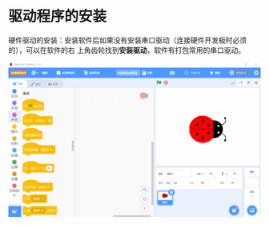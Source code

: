 # 驱动程序的安装
​硬件驱动的安装：安装软件后如果没有安装串口驱动（连接硬件开发板时必须的），可以在软件的右 上角齿轮找到**安装驱动**，软件有打包常用的串口驱动。

![](assets/driver.gif)